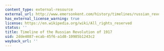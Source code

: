 ```yaml
---
content_type: external-resource
external_url: http://www.emersonkent.com/history/timelines/russian_revolution_timeline_1917.htm
has_external_license_warning: true
license: https://en.wikipedia.org/wiki/All_rights_reserved
status: ''
title: Timeline of the Russian Revolution of 1917
uid: 2dde4087-ecab-45f6-a1d8-10985b1243c2
wayback_url: ''
---
```


